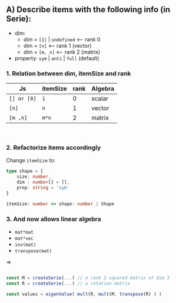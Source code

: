 ## A) Describe items with the following info (in Serie):

-   dim:
    -   dim = `[1]` | `undefined` <-- rank 0
    -   dim = `[n]` <-- rank 1 (vector)
    -   dim = `[m, n]` <-- rank 2 (matrix)
-   property: `sym` | `anti` | `full` (default)

### 1. Relation between dim, itemSize and rank

| Js          | itemSize | rank | Algebra |
| ----------- | -------- | ---- | ------- |
| `[] or [0]` | `1`      | 0    | scalar  |
| `[n]`       | `n`      | 1    | vector  |
| `[m ,n]`    | `m*n`    | 2    | matrix  |

<br>

### 2. Refactorize items accordingly

Change `itemSize` to:

```ts
type shape = {
    size: number,
    dim : number[] = [],
    prop: string = 'sym'
}

itemSize: number => shape: number | Shape
```

### 3. And now allows linear algebra

-   `mat*mat`
-   `mat*vec`
-   `inv(mat)`
-   `transpose(mat)`

=>

```ts

const M = createSerie(...) // a rank 2 squared matrix of dim 3
const R = createSerie(...) // a rotation matrix

const values = eigenValue( mult(R, mult(M, transpose(R) ) )
```
